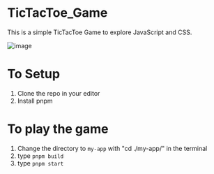 # TicTacToe_Game
This is a simple TicTacToe Game to explore JavaScript and CSS.

![image](https://user-images.githubusercontent.com/109610541/224509997-0874a58f-b37d-4e12-9a44-5a8b3346a244.png)

# To Setup
1. Clone the repo in your editor
2. Install pnpm


# To play the game
1. Change the directory to ```my-app``` with "cd ./my-app/" in the terminal
2. type ```pnpm build```
3. type ```pnpm start```

